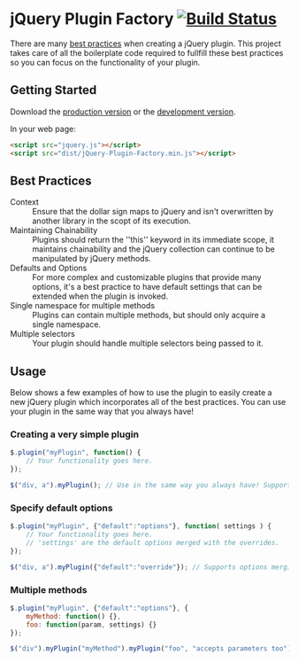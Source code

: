 # jQuery Plugin Factory [![Build Status](https://secure.travis-ci.org/cameronhunter/jQuery-Plugin-Factory.png?branch=master)](https://travis-ci.org/cameronhunter/jQuery-Plugin-Factory)

There are many [best practices](http://docs.jquery.com/Plugins/Authoring) when creating a jQuery plugin. This project takes care of all the boilerplate code required to fullfill these best practices so you can focus on the functionality of your plugin.

## Getting Started

Download the [production version][min] or the [development version][max].

[min]: https://raw.github.com/cameron/jQuery-Plugin-Factory/master/dist/jQuery-Plugin-Factory.min.js
[max]: https://raw.github.com/cameron/jQuery-Plugin-Factory/master/dist/jQuery-Plugin-Factory.js

In your web page:

```html
<script src="jquery.js"></script>
<script src="dist/jQuery-Plugin-Factory.min.js"></script>
```

## Best Practices

<dl>
	<dt>Context</dt>
	<dd>Ensure that the dollar sign maps to jQuery and isn't overwritten by another library in the scopt of its execution.</dd>
	<dt>Maintaining Chainability</dt>
	<dd>Plugins should return the ''this'' keyword in its immediate scope, it maintains chainability and the jQuery collection can continue to be manipulated by jQuery methods.</dd>
	<dt>Defaults and Options</dt>
	<dd>For more complex and customizable plugins that provide many options, it's a best practice to have default settings that can be extended when the plugin is invoked.</dd>
	<dt>Single namespace for multiple methods</dt>
	<dd>Plugins can contain multiple methods, but should only acquire a single namespace.</dd>
	<dt>Multiple selectors</dt>
	<dd>Your plugin should handle multiple selectors being passed to it.</dd>
</dl>

## Usage

Below shows a few examples of how to use the plugin to easily create a new jQuery plugin which incorporates all of the best practices. You can use your plugin in the same way that you always have!

### Creating a very simple plugin

````javascript
$.plugin("myPlugin", function() {
    // Your functionality goes here.
});

$("div, a").myPlugin(); // Use in the same way you always have! Support multiple selectors out of the box.
````

### Specify default options

````javascript
$.plugin("myPlugin", {"default":"options"}, function( settings ) {
    // Your functionality goes here.
    // 'settings' are the default options merged with the overrides.
});

$("div, a").myPlugin({"default":"override"}); // Supports options merging
````

### Multiple methods

````javascript
$.plugin("myPlugin", {"default":"options"}, {
    myMethod: function() {},
    foo: function(param, settings) {}
});

$("div").myPlugin("myMethod").myPlugin("foo", "accepts parameters too"); // Call multiple methods within the plugin
````
